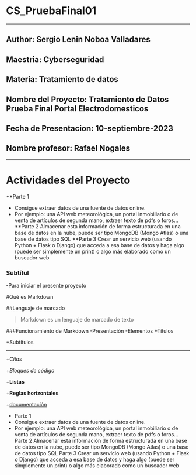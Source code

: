 # CS_PruebaFinal01
----------------------------------------------------------------------------------- 
## Author: Sergio Lenin Noboa Valladares
## Maestria: Cyberseguridad
## Materia: Tratamiento de datos
## Nombre del Proyecto: Tratamiento de Datos Prueba Final Portal Electrodomesticos
## Fecha de Presentacion: 10-septiembre-2023
## Nombre profesor: Rafael Nogales
-----------------------------------------------------------------------------------

# Actividades del Proyecto
**Parte 1
- Consigue extraer datos de una fuente de datos online.
- Por ejemplo:
una API web meteorológica, un portal inmobiliario o de venta de artículos de segunda mano,
extraer texto de pdfs o foros...
**Parte 2
Almacenar esta información de forma estructurada en una base de datos en la nube, puede
ser tipo MongoDB (Mongo Atlas) o una base de datos tipo SQL
**Parte 3
Crear un servicio web (usando Python + Flask o Django) que acceda a esa base de datos y
haga algo (puede ser simplemente un print) o algo más elaborado como un buscador web

### Subtítul


-Para iniciar el presente proyecto 


#Qué es Markdown

##Lenguaje de marcado
>Markdown es un lenguaje de marcado de texto

###Funcionamiento de Markdown
-Presentación
-Elementos
+Títulos

+Subtítulos
***
+*Citas*

+_Bloques de código_

+**Listas**

+__Reglas horizontales__

+[documentación](https://markdown.es/)

- Parte 1
- Consigue extraer datos de una fuente de datos online.
- Por ejemplo:
una API web meteorológica, un portal inmobiliario o de venta de artículos de segunda mano,
extraer texto de pdfs o foros...
Parte 2
Almacenar esta información de forma estructurada en una base de datos en la nube, puede
ser tipo MongoDB (Mongo Atlas) o una base de datos tipo SQL
Parte 3
Crear un servicio web (usando Python + Flask o Django) que acceda a esa base de datos y
haga algo (puede ser simplemente un print) o algo más elaborado como un buscador web
